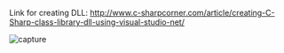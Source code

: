 Link for creating DLL:
http://www.c-sharpcorner.com/article/creating-C-Sharp-class-library-dll-using-visual-studio-net/

![capture](https://user-images.githubusercontent.com/18685151/27445478-e0ee303c-5747-11e7-96b9-f862fb2cb7a4.PNG)
